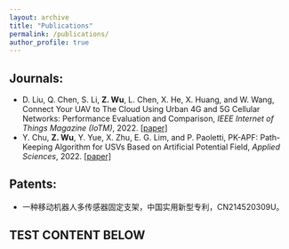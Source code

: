 ```yaml
---
layout: archive
title: "Publications"
permalink: /publications/
author_profile: true
---
```


<!-- {% if author.googlescholar %}
  You can also find my articles on <u><a href="{{author.googlescholar}}">my Google Scholar profile</a>.</u>
{% endif %}

{% include base_path %}

{% for post in site.publications reversed %}
  {% include archive-single.html %}
{% endfor %} -->

## Journals:

* D. Liu, Q. Chen, S. Li, **Z. Wu**, L. Chen, X. He, X. Huang, and W. Wang, Connect Your UAV to The Cloud Using Urban 4G and 5G Cellular Networks: Performance Evaluation and Comparison, *IEEE Internet of Things Magazine (IoTM)*, 2022. [[paper]](https://doi.org/10.1109/IOTM.001.2200123)
* Y. Chu, **Z. Wu**, Y. Yue, X. Zhu, E. G. Lim, and P. Paoletti, PK-APF: Path-Keeping Algorithm for USVs Based on Artificial Potential Field, *Applied Sciences*, 2022. [[paper]](https://www.mdpi.com/2076-3417/12/16/8201)

## Patents:

* 一种移动机器人多传感器固定支架，中国实用新型专利，CN214520309U。



## TEST CONTENT BELOW
 
<script src="https://bibbase.org/show?bib=https://raw.githubusercontent.com/RoboDD/site/master/_publications/fyp-final.bib&jsonp=1"></script> 
<!-- ## Conference Proceedings

* paper 1
* paper 2
*  -->
<!--  
## Under Review:
 
 * M. Wu, **Z. Wu**, PID and LQR Heading Controller for Differential Drive Robot: Performance Evaluation and Analysis, *2023 8th International Conference on Control and Robotics Engineering (ICCRE 2023)*, 2023. -->
